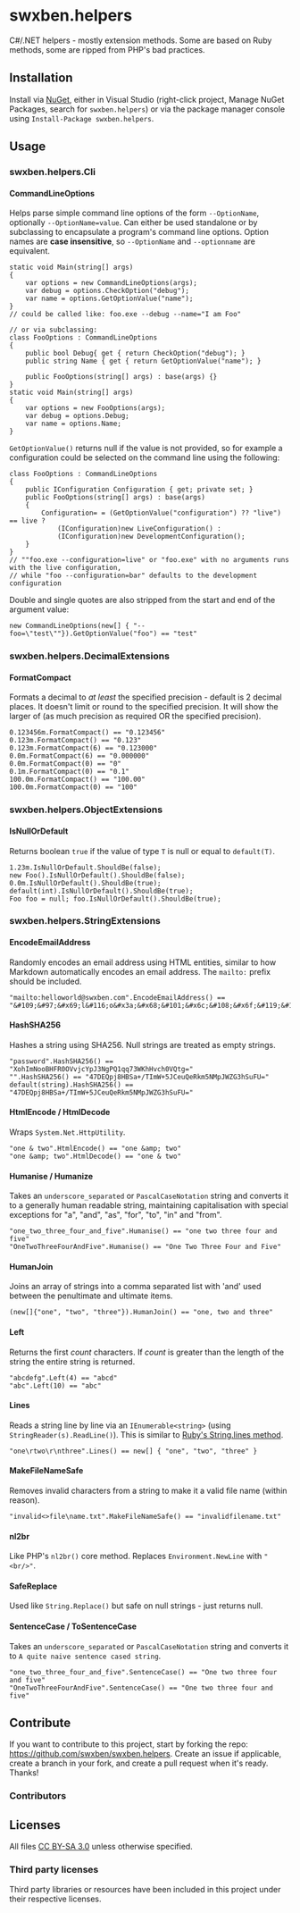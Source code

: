 swxben.helpers
==============

C#/.NET helpers - mostly extension methods. Some are based on Ruby methods, some are ripped from PHP's bad practices.


## Installation
Install via [NuGet](http://nuget.org/packages/swxben.helpers), either in Visual Studio (right-click project, Manage NuGet Packages, search for `swxben.helpers`) or via the package manager console using `Install-Package swxben.helpers`.


## Usage


### swxben.helpers.Cli

#### CommandLineOptions

Helps parse simple command line options of the form `--OptionName`, optionally `--OptionName=value`. Can either be used standalone or by subclassing to encapsulate a program's command line options. Option names are **case insensitive**, so `--OptionName` and `--optionname` are equivalent.

    static void Main(string[] args)
    {
        var options = new CommandLineOptions(args);
        var debug = options.CheckOption("debug");
        var name = options.GetOptionValue("name");
    }
    // could be called like: foo.exe --debug --name="I am Foo"

    // or via subclassing:
    class FooOptions : CommandLineOptions
    {
        public bool Debug{ get { return CheckOption("debug"); }
        public string Name { get { return GetOptionValue("name"); }

        public FooOptions(string[] args) : base(args) {}
    }
    static void Main(string[] args)
    {
        var options = new FooOptions(args);
        var debug = options.Debug;
        var name = options.Name;
    }

`GetOptionValue()` returns null if the value is not provided, so for example a configuration could be selected on the command line using the following:

    class FooOptions : CommandLineOptions
    {
        public IConfiguration Configuration { get; private set; }
        public FooOptions(string[] args) : base(args)
        {
            Configuration= = (GetOptionValue("configuration") ?? "live") == live ?
                (IConfiguration)new LiveConfiguration() :
                (IConfiguration)new DevelopmentConfiguration();
        }
    }
    // ""foo.exe --configuration=live" or "foo.exe" with no arguments runs with the live configuration,
    // while "foo --configuration=bar" defaults to the development configuration

Double and single quotes are also stripped from the start and end of the argument value:

    new CommandLineOptions(new[] { "--foo=\"test\""}).GetOptionValue("foo") == "test"


### swxben.helpers.DecimalExtensions


#### FormatCompact

Formats a decimal to _at least_ the specified precision - default is 2 decimal places. It doesn't limit or round to the specified precision. It will show the larger of (as much precision as required OR the specified precision).

    0.123456m.FormatCompact() == "0.123456"
    0.123m.FormatCompact() == "0.123"
    0.123m.FormatCompact(6) == "0.123000"
    0.0m.FormatCompact(6) == "0.000000"
    0.0m.FormatCompact(0) == "0"
    0.1m.FormatCompact(0) == "0.1"
    100.0m.FormatCompact() == "100.00"
    100.0m.FormatCompact(0) == "100"


### swxben.helpers.ObjectExtensions

#### IsNullOrDefault

Returns boolean `true` if the value of type `T` is null or equal to `default(T)`.

    1.23m.IsNullOrDefault.ShouldBe(false);
    new Foo().IsNullOrDefault().ShouldBe(false);
    0.0m.IsNullOrDefault().ShouldBe(true);
    default(int).IsNullOrDefault().ShouldBe(true);
    Foo foo = null; foo.IsNullOrDefault().ShouldBe(true);


### swxben.helpers.StringExtensions


#### EncodeEmailAddress

Randomly encodes an email address using HTML entities, similar to how Markdown automatically encodes an email address. The `mailto:` prefix should be included.

	"mailto:helloworld@swxben.com".EncodeEmailAddress() == "&#109;&#97;&#x69;l&#116;o&#x3a;&#x68;&#101;&#x6c;&#108;&#x6f;&#119;&#111;&#114;&#108;&#100;&#64;&#115;&#x77;&#x78;&#x62;&#x65;&#110;&#46;&#x63;&#x6f;&#109;"


#### HashSHA256

Hashes a string using SHA256. Null strings are treated as empty strings.

	"password".HashSHA256() == "XohImNooBHFR0OVvjcYpJ3NgPQ1qq73WKhHvch0VQtg="
	"".HashSHA256() == "47DEQpj8HBSa+/TImW+5JCeuQeRkm5NMpJWZG3hSuFU="
	default(string).HashSHA256() == "47DEQpj8HBSa+/TImW+5JCeuQeRkm5NMpJWZG3hSuFU="


#### HtmlEncode / HtmlDecode

Wraps `System.Net.HttpUtility`.

    "one & two".HtmlEncode() == "one &amp; two"
    "one &amp; two".HtmlDecode() == "one & two"


#### Humanise / Humanize

Takes an `underscore_separated` or `PascalCaseNotation` string and converts it to a generally human readable string, maintaining capitalisation with special exceptions for "a", "and", "as", "for", "to", "in" and "from".

    "one_two_three_four_and_five".Humanise() == "one two three four and five"
    "OneTwoThreeFourAndFive".Humanise() == "One Two Three Four and Five"


#### HumanJoin

Joins an array of strings into a comma separated list with 'and' used between the penultimate and ultimate items.

	(new[]{"one", "two", "three"}).HumanJoin() == "one, two and three"


#### Left

Returns the first _count_ characters. If _count_ is greater than the length of the string the entire string is returned.

    "abcdefg".Left(4) == "abcd"
    "abc".Left(10) == "abc"


#### Lines

Reads a string line by line via an `IEnumerable<string>` (using `StringReader(s).ReadLine()`). This is similar to [Ruby's String.lines method](http://www.ruby-doc.org/core-1.9.3/String.html#method-i-lines).

    "one\rtwo\r\nthree".Lines() == new[] { "one", "two", "three" }


#### MakeFileNameSafe

Removes invalid characters from a string to make it a valid file name (within reason).

    "invalid<>file\name.txt".MakeFileNameSafe() == "invalidfilename.txt"


#### nl2br

Like PHP's `nl2br()` core method. Replaces `Environment.NewLine` with `"<br/>"`.


#### SafeReplace

Used like `String.Replace()` but safe on null strings - just returns null.


#### SentenceCase / ToSentenceCase

Takes an `underscore_separated` or `PascalCaseNotation` string and converts it to `A quite naive sentence cased string`.

    "one_two_three_four_and_five".SentenceCase() == "One two three four and five"
    "OneTwoThreeFourAndFive".SentenceCase() == "One two three four and five"


## Contribute

If you want to contribute to this project, start by forking the repo: <https://github.com/swxben/swxben.helpers>. Create an issue if applicable, create a branch in your fork, and create a pull request when it's ready. Thanks!

### Contributors


## Licenses

All files [CC BY-SA 3.0](http://creativecommons.org/licenses/by-sa/3.0/) unless otherwise specified.

### Third party licenses

Third party libraries or resources have been included in this project under their respective licenses.
